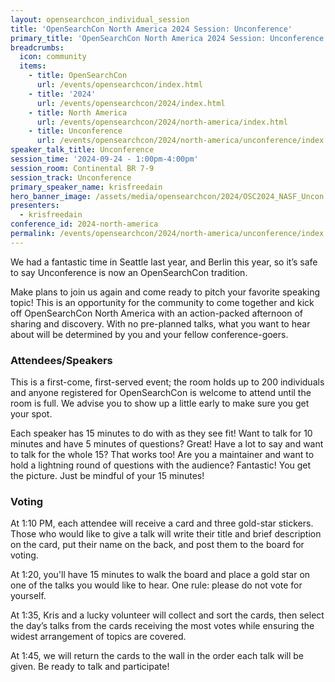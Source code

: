 ```yaml
---
layout: opensearchcon_individual_session
title: 'OpenSearchCon North America 2024 Session: Unconference'
primary_title: 'OpenSearchCon North America 2024 Session: Unconference'
breadcrumbs:
  icon: community
  items:
    - title: OpenSearchCon
      url: /events/opensearchcon/index.html
    - title: '2024'
      url: /events/opensearchcon/2024/index.html
    - title: North America
      url: /events/opensearchcon/2024/north-america/index.html
    - title: Unconference
      url: /events/opensearchcon/2024/north-america/unconference/index.html
speaker_talk_title: Unconference
session_time: '2024-09-24 - 1:00pm-4:00pm'
session_room: Continental BR 7-9
session_track: Unconference
primary_speaker_name: krisfreedain
hero_banner_image: /assets/media/opensearchcon/2024/OSC2024_NASF_Uncon.png
presenters:
  - krisfreedain
conference_id: 2024-north-america
permalink: /events/opensearchcon/2024/north-america/unconference/index.html
---
```


We had a fantastic time in Seattle last year, and Berlin this year, so it’s safe to say Unconference is now an OpenSearchCon tradition.  

Make plans to join us again and come ready to pitch your favorite speaking topic! This is an opportunity for the community to come together and kick off OpenSearchCon North America with an action-packed afternoon of sharing and discovery. With no pre-planned talks, what you want to hear about will be determined by you and your fellow conference-goers.

### Attendees/Speakers

This is a first-come, first-served event; the room holds up to 200 individuals and anyone registered for OpenSearchCon is welcome to attend until the room is full. We advise you to show up a little early to make sure you get your spot.

Each speaker has 15 minutes to do with as they see fit! Want to talk for 10 minutes and have 5 minutes of questions? Great! Have a lot to say and want to talk for the whole 15? That works too! Are you a maintainer and want to hold a lightning round of questions with the audience? Fantastic! You get the picture. Just be mindful of your 15 minutes!

### Voting

At 1:10 PM, each attendee will receive a card and three gold-star stickers. Those who would like to give a talk will write their title and brief description on the card, put their name on the back, and post them to the board for voting.

At 1:20, you'll have 15 minutes to walk the board and place a gold star on one of the talks you would like to hear. One rule: please do not vote for yourself.

At 1:35, Kris and a lucky volunteer will collect and sort the cards, then select the day’s talks from the cards receiving the most votes while ensuring the widest arrangement of topics are covered.

At 1:45, we will return the cards to the wall in the order each talk will be given. Be ready to talk and participate!
